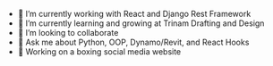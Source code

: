 <!---[![Matthew Jury's top languages](https://github-readme-stats.vercel.app/api/top-langs/?username=bluelovin&hide_border=true&layout=compact&show_icons=true&theme=gruvbox)](https://github.com/bluelovin) --->

- 🔭 I’m currently working with React and Django Rest Framework
- 🌱 I’m currently learning and growing at Trinam Drafting and Design
- 👯 I’m looking to collaborate
- 💬 Ask me about Python, OOP, Dynamo/Revit, and React Hooks
- 🥊 Working on a boxing social media website
